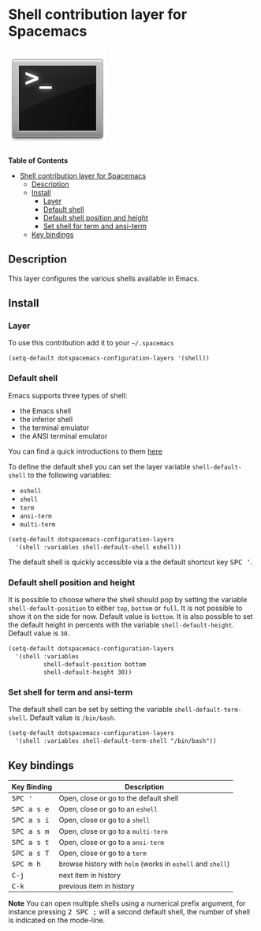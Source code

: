 # Shell contribution layer for Spacemacs

![logo](img/shell.png)

<!-- markdown-toc start - Don't edit this section. Run M-x markdown-toc/generate-toc again -->
**Table of Contents**

- [Shell contribution layer for Spacemacs](#shell-contribution-layer-for-spacemacs)
    - [Description](#description)
    - [Install](#install)
        - [Layer](#layer)
        - [Default shell](#default-shell)
        - [Default shell position and height](#default-shell-position-and-height)
        - [Set shell for term and ansi-term](#set-shell-for-term-and-ansi-term)
    - [Key bindings](#key-bindings)

<!-- markdown-toc end -->

## Description

This layer configures the various shells available in Emacs.

## Install

### Layer

To use this contribution add it to your `~/.spacemacs`

```elisp
(setq-default dotspacemacs-configuration-layers '(shell))
```

### Default shell

Emacs supports three types of shell:
- the Emacs shell
- the inferior shell
- the terminal emulator
- the ANSI terminal emulator

You can find a quick introductions to them [here][mastering-emacs]

To define the default shell you can set the layer variable `shell-default-shell`
to the following variables:
- `eshell`
- `shell`
- `term`
- `ansi-term`
- `multi-term`

```elisp
(setq-default dotspacemacs-configuration-layers
  '(shell :variables shell-default-shell eshell))
```

The default shell is quickly accessible via a the default shortcut key
<kbd>SPC '</kbd>.

### Default shell position and height

It is possible to choose where the shell should pop by setting the variable
`shell-default-position` to either `top`, `bottom` or `full`. It is not
possible to show it on the side for now.
Default value is `bottom`.
It is also possible to set the default height in percents with the variable
`shell-default-height`. Default value is `30`.

```elisp
(setq-default dotspacemacs-configuration-layers
  '(shell :variables
          shell-default-position bottom
          shell-default-height 30))
```

### Set shell for term and ansi-term

The default shell can be set by setting the variable `shell-default-term-shell`.
Default value is `/bin/bash`.

```elisp
(setq-default dotspacemacs-configuration-layers
  '(shell :variables shell-default-term-shell "/bin/bash"))
```

## Key bindings

Key Binding          | Description
---------------------|------------------------------------------------------------
<kbd>SPC '</kbd>     | Open, close or go to the default shell
<kbd>SPC a s e</kbd> | Open, close or go to an `eshell`
<kbd>SPC a s i</kbd> | Open, close or go to a `shell`
<kbd>SPC a s m</kbd> | Open, close or go to a `multi-term`
<kbd>SPC a s t</kbd> | Open, close or go to a `ansi-term`
<kbd>SPC a s T</kbd> | Open, close or go to a `term`
<kbd>SPC m h</kbd>   | browse history with `helm` (works in `eshell` and `shell`)
<kbd>C-j</kbd>       | next item in history
<kbd>C-k</kbd>       | previous item in history

**Note** You can open multiple shells using a numerical prefix argument,
for instance pressing <kbd>2 SPC ;</kbd> will a second default shell, the
number of shell is indicated on the mode-line.

[mastering-emacs]: https://www.masteringemacs.org/article/running-shells-in-emacs-overview
